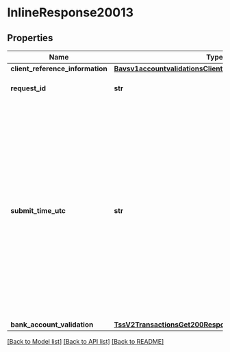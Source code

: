 # InlineResponse20013

## Properties
Name | Type | Description | Notes
------------ | ------------- | ------------- | -------------
**client_reference_information** | [**Bavsv1accountvalidationsClientReferenceInformation**](Bavsv1accountvalidationsClientReferenceInformation.md) |  | [optional] 
**request_id** | **str** | Request Id sent as part of the request. | [optional] 
**submit_time_utc** | **str** | Time of request in UTC.  Format: &#x60;YYYY-MM-DDThhmmssZ&#x60;, where: - &#x60;T&#x60;:  Separates the date and the time - &#x60;Z&#x60;:  Indicates Coordinated Universal Time (UTC), also known as Greenwich Mean Time (GMT)  Example:  &#x60;2020-01-11T224757Z&#x60; equals January 11, 2020, at 22:47:57 (10:47:57 p.m.)  | [optional] 
**bank_account_validation** | [**TssV2TransactionsGet200ResponseBankAccountValidation**](TssV2TransactionsGet200ResponseBankAccountValidation.md) |  | [optional] 

[[Back to Model list]](../README.md#documentation-for-models) [[Back to API list]](../README.md#documentation-for-api-endpoints) [[Back to README]](../README.md)


